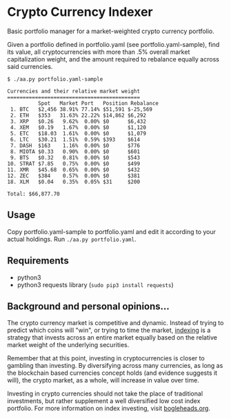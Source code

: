 Crypto Currency Indexer
=======================

Basic portfolio manager for a market-weighted crypto currency portfolio.

Given a portfolio defined in portfolio.yaml (see portfolio.yaml-sample), find
its value, all cryptocurrencies with more than .5% overall market capitalization
weight, and the amount required to rebalance equally across said currencies.

	$ ./aa.py portfolio.yaml-sample

	Currencies and their relative market weight
	===========================================
			  Spot   Market Port   Position Rebalance
	 1. BTC   $2,456 38.91% 77.14% $51,591 $-25,569
	 2. ETH   $353   31.63% 22.22% $14,862 $6,292
	 3. XRP   $0.26   9.62%  0.00% $0      $6,432
	 4. XEM   $0.19   1.67%  0.00% $0      $1,120
	 5. ETC   $18.03  1.61%  0.00% $0      $1,079
	 6. LTC   $30.21  1.51%  0.59% $393    $614
	 7. DASH  $163    1.16%  0.00% $0      $776
	 8. MIOTA $0.33   0.90%  0.00% $0      $601
	 9. BTS   $0.32   0.81%  0.00% $0      $543
	10. STRAT $7.85   0.75%  0.00% $0      $499
	11. XMR   $45.68  0.65%  0.00% $0      $432
	12. ZEC   $384    0.57%  0.00% $0      $381
	18. XLM   $0.04   0.35%  0.05% $31     $200

	Total: $66,877.70

Usage
-----

Copy portfolio.yaml-sample to portfolio.yaml and edit it according to your
actual holdings. Run `./aa.py portfolio.yaml`.

Requirements
------------

- python3
- python3 requests library (`sudo pip3 install requests`)

Background and personal opinions...
-----------------------------------

The crypto currency market is competitive and dynamic. Instead of trying to
predict which coins will "win", or trying to time the market,
[indexing](https://www.bogleheads.org/wiki/Indexing) is a strategy that invests
across an entire market equally based on the relative market weight of the
underlying securities.

Remember that at this point, investing in cryptocurrencies is closer to
gambling than investing. By diversifying across many currencies, as long as the
blockchain based currencies concept holds (and evidence suggests it will), the
crypto market, as a whole, will increase in value over time.

Investing in crypto currencies should not take the place of traditional
investments, but rather supplement a well diversified low cost index portfolio.
For more information on index investing, visit
[bogleheads.org](https://www.bogleheads.org).
